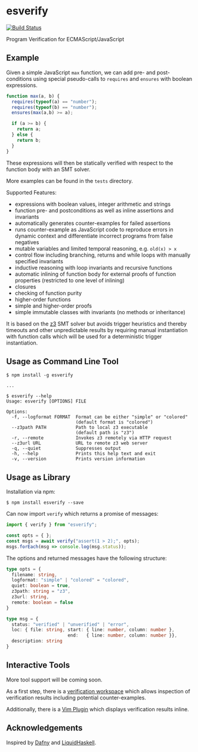 # esverify

[![Build Status](https://travis-ci.org/levjj/esverify.svg?branch=master)](https://travis-ci.org/levjj/esverify)

Program Verification for ECMAScript/JavaScript

## Example

Given a simple JavaScript `max` function, we can add pre- and post-conditions
using special pseudo-calls to `requires` and `ensures` with boolean expressions.

```js
function max(a, b) {
  requires(typeof(a) == "number");
  requires(typeof(b) == "number");
  ensures(max(a,b) >= a);

  if (a >= b) {
    return a;
  } else {
    return b;
  }
}
```

These expressions will then be statically verified with respect to the function
body with an SMT solver.

More examples can be found in the `tests` directory.

Supported Features:

* expressions with boolean values, integer arithmetic and strings
* function pre- and postconditions as well as inline assertions and invariants
* automatically generates counter-examples for failed assertions
* runs counter-example as JavaScript code to reproduce errors in dynamic context
  and differentiate incorrect programs from false negatives
* mutable variables and limited temporal reasoning, e.g. `old(x) > x`
* control flow including branching, returns and while loops with manually
  specified invariants
* inductive reasoning with loop invariants and recursive functions
* automatic inlining of function body for external proofs of function properties
  (restricted to one level of inlining)
* closures
* checking of function purity
* higher-order functions
* simple and higher-order proofs
* simple immutable classes with invariants (no methods or inheritance)

It is based on the [z3](https://github.com/Z3Prover/z3) SMT solver but avoids
trigger heuristics and thereby timeouts and other unpredictable results by
requiring manual instantiation with function calls which will be used for a
deterministic trigger instantiation.

## Usage as Command Line Tool

```
$ npm install -g esverify

...

$ esverify --help
Usage: esverify [OPTIONS] FILE

Options:
  -f, --logformat FORMAT  Format can be either "simple" or "colored"
                          (default format is "colored")
  --z3path PATH           Path to local z3 executable
                          (default path is "z3")
  -r, --remote            Invokes z3 remotely via HTTP request
  --z3url URL             URL to remote z3 web server
  -q, --quiet             Suppresses output
  -h, --help              Prints this help text and exit
  -v, --version           Prints version information
```

## Usage as Library

Installation via npm:

```
$ npm install esverify --save
```

Can now import `verify` which returns a promise of messages:

```js
import { verify } from "esverify";

const opts = { };
const msgs = await verify("assert(1 > 2);", opts);
msgs.forEach(msg => console.log(msg.status));
```

The options and returned messages have the following structure:

```TypeScript
type opts = {
  filename: string,
  logformat: "simple" | "colored" = "colored",
  quiet: boolean = true,
  z3path: string = "z3",
  z3url: string,
  remote: boolean = false
}

type msg = {
  status: "verified" | "unverified" | "error",
  loc: { file: string, start: { line: number, column: number },
                       end:   { line: number, column: number }},
  description: string
}
```

## Interactive Tools

More tool support will be coming soon.

As a first step, there is a
[verification workspace](https://github.com/levjj/esverify-editor) which allows
inspection of verification results including potential counter-examples.

Additionally, there is a [Vim Plugin](https://github.com/levjj/esverify-vim)
which displays verification results inline.

## Acknowledgements

Inspired by [Dafny](https://github.com/Microsoft/dafny) and
[LiquidHaskell](https://github.com/ucsd-progsys/liquidhaskell).

